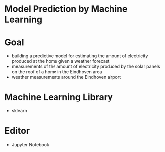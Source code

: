 Model Prediction by Machine Learning 
============================

# Goal
- building a predictive model for estimating the amount of electricity produced at the home given a weather forecast.
- measurements of the amount of electricity produced by the solar panels on the roof of a home in the Eindhoven area
- weather measurements around the Eindhoven airport

# Machine Learning Library
- sklearn

# Editor
- Jupyter Notebook
